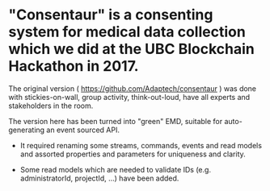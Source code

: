 # "Consentaur" is a consenting system for medical data collection which we did at the UBC Blockchain Hackathon in 2017.

The original version ( https://github.com/Adaptech/consentaur ) was done with stickies-on-wall, group activity, think-out-loud, have all experts and stakeholders in the room. 

The version here has been turned into "green" EMD, suitable for auto-generating an event sourced API. 

* It required renaming some streams, commands, events and read models and assorted properties and parameters for uniqueness and clarity.

* Some read models which are needed to validate IDs (e.g. administratorId, projectId, ...) have been added.






